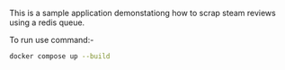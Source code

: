 This is a sample application demonstationg how to scrap steam reviews using a redis queue.

To run use command:-

```bash
docker compose up --build
```
